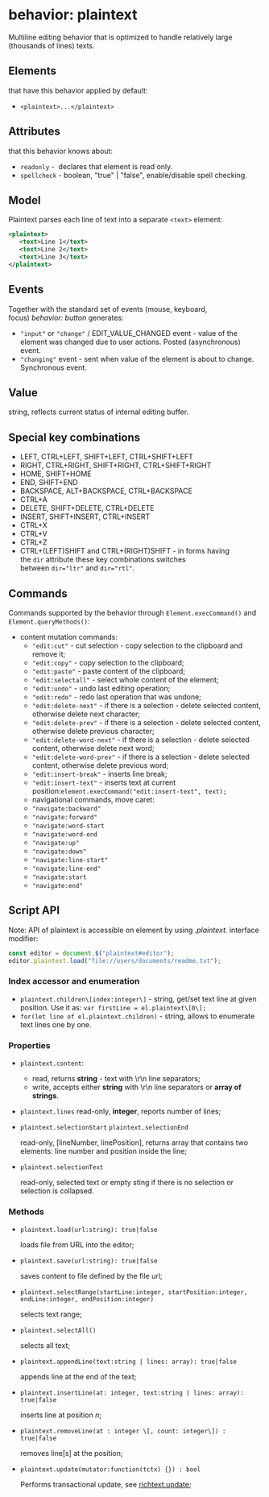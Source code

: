 # behavior: plaintext

Multiline editing behavior that is optimized to handle relatively large (thousands of lines) texts.

## Elements

that have this behavior applied by default:

* `<plaintext>...</plaintext>`

## Attributes

that this behavior knows about:

* `readonly` -  declares that element is read only.
* `spellcheck` - boolean, "true" | "false", enable/disable spell checking.

## Model

Plaintext parses each line of text into a separate `<text>` element:

```XML
<plaintext>
   <text>Line 1</text>
   <text>Line 2</text>
   <text>Line 3</text>
</plaintext>
```

## Events

Together with the standard set of events (mouse, keyboard, focus) *behavior: button* generates:

* `"input"` or `"change"` / EDIT\_VALUE\_CHANGED event - value of the element was changed due to user actions. Posted (asynchronous) event.
* `"changing"` event - sent when value of the element is about to change. Synchronous event.

## Value

string, reflects current status of internal editing buffer.

## Special key combinations

* LEFT, CTRL+LEFT, SHIFT+LEFT, CTRL+SHIFT+LEFT
* RIGHT, CTRL+RIGHT, SHIFT+RIGHT, CTRL+SHIFT+RIGHT
* HOME, SHIFT+HOME
* END, SHIFT+END
* BACKSPACE, ALT+BACKSPACE, CTRL+BACKSPACE
* CTRL+A
* DELETE, SHIFT+DELETE, CTRL+DELETE
* INSERT, SHIFT+INSERT, CTRL+INSERT
* CTRL+X
* CTRL+V
* CTRL+Z
* CTRL+(LEFT)SHIFT and CTRL+(RIGHT)SHIFT - in forms having the `dir` attribute these key combinations switches between `dir="ltr"` and `dir="rtl"`.

## Commands

Commands supported by the behavior through `Element.execCommand()` and `Element.queryMethods()`:

* content mutation commands:
  - `"edit:cut"` \- cut selection - copy selection to the clipboard and remove it;
  - `"edit:copy"` \- copy selection to the clipboard;
  - `"edit:paste"` \- paste content of the clipboard;
  - `"edit:selectall"` \- select whole content of the element;
  - `"edit:undo"` \- undo last editing operation;
  - `"edit:redo"` \- redo last operation that was undone;
  - `"edit:delete-next"` \- if there is a selection - delete selected content, otherwise delete next character;
  - `"edit:delete-prev"` \- if there is a selection - delete selected content, otherwise delete previous character;
  - `"edit:delete-word-next"` \- if there is a selection - delete selected content, otherwise delete next word;
  - `"edit:delete-word-prev"` \- if there is a selection - delete selected content, otherwise delete previous word;
  - `"edit:insert-break"` \- inserts line break;
  - `"edit:insert-text"` \- inserts text at current position:`element.execCommand("edit:insert-text", text);`
  - navigational commands, move caret:
  * `"navigate:backward"`
  * `"navigate:forward"`
  * `"navigate:word-start`
  * `"navigate:word-end`
  * `"navigate:up"`
  * `"navigate:down"`
  * `"navigate:line-start"`
  * `"navigate:line-end"`
  * `"navigate:start`
  * `"navigate:end"`

## Script API

Note: API of plaintext is accessible on element by using *.plaintext.* interface modifier:

```js
const editor = document.$("plaintext#editor");
editor.plaintext.load("file://users/documents/readme.txt");
```

### Index accessor and enumeration

* `plaintext.children\[index:integer\]` - string, get/set text line at given position. Use it as: `var firstLine = el.plaintext\[0\];`
* `for(let line of el.plaintext.children)` - string, allows to enumerate text lines one by one.

### Properties

* `plaintext.content`: 
  
  * read, returns **string** - text with \\r\\n line separators;
  * write, accepts either **string** with \\r\\n line separators or **array of strings**.
  
* `plaintext.lines`
  read-only, **integer**, reports number of lines;

* `plaintext.selectionStart`
  `plaintext.selectionEnd`

  read-only, \[lineNumber, linePosition\], returns array that contains two elements: line number and position inside the line;

* `plaintext.selectionText`

  read-only, selected text or empty sting if there is no selection or selection is collapsed.

### Methods

* `plaintext.load(url:string): true|false`
  
  loads file from URL into the editor;

* `plaintext.save(url:string): true|false`
  
  saves content to file defined by the file url;

* `plaintext.selectRange(startLine:integer, startPosition:integer, endLine:integer, endPosition:integer)`
  
  selects text range;

* `plaintext.selectAll()`
  
  selects all text;

* `plaintext.appendLine(text:string | lines: array): true|false`
  
  appends line at the end of the text;

* `plaintext.insertLine(at: integer, text:string | lines: array): true|false`
  
  inserts line at position *n*;

* `plaintext.removeLine(at : integer \[, count: integer\]) : true|false`
  
  removes line\[s\] at the position;

* `plaintext.update(mutator:function(tctx) {}) : bool`

  Performs transactional update, see [richtext.update](behavior-richtext.md#update);

